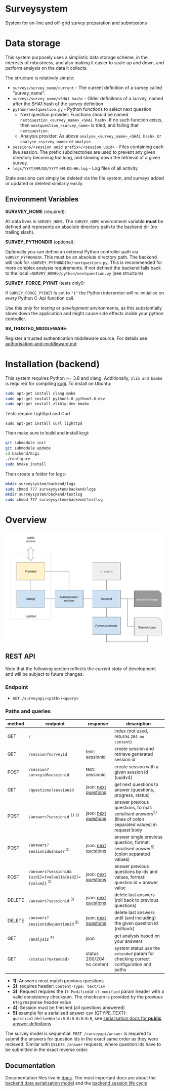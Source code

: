 # Surveysystem
System for on-line and off-grid survey preparation and submissions


# Data storage

This system purposely uses a simplistic data storage scheme, in the
interests of robustness, and also making it easier to scale up and down,
and perform analysis on the data it collects.

The structure is relatively simple:

* `surveys/survey_name/current` - The current definition of a survey called "survey_name".
* `surveys/survey_name/<SHA1 hash>` - Older definitions of a survey, named after the SHA1 hash of the survey definition
* `python/nextquestion.py` - Python functions to select next question.
    - Next question provider: Functions should be named `nextquestion_<survey_name>_<SHA1 hash>`.  If no such function exists, then `nextquestion_<survey_name>` is tried, and failing that `nextquestion`.
    - Analysis provider: As above `analyse_<survey_name>_<SHA1 hash>`.  or `analyse_<survey_name>` or `analyse`.
* `sessions/<session uuid prefix>/<session uuid>` - Files containing each live session.  The prefix subdirectories are used to
prevent any given directory becoming too long, and slowing down the retrieval of a given survey.
* `logs/YYYY/MM/DD/YYYY-MM-DD-HH.log` - Log files of all activity

Stale sessions can simply be deleted via the file system, and surveys added or updated or deleted similarly easily.

## Environment Variables

**SURVVEY_HOME** (required):

All data lives in `SURVEY_HOME`. The `SURVEY_HOME` environment variable **must** be defined and represents an absolute directory path to the backend dir (no trailing slash).

**SURVEY_PYTHONDIR** (optional):

Optionally you can define an external Python controller path via `SURVEY_PYTHONDIR`. This must be an absolute directory path. The backend will look for `<SURVEY_PYTHONDIR>/nextquestion.py`. This is recommended for more complex analysis requirements.
If not defined the backend falls back to the local `<SURVEY_HOME>/python/nextquestion.py` (see structure)

**SURVEY_FORCE_PYINIT** (tests <span color="red">only!</span>):

If `SURVEY_FORCE_PYINIT` is set to `"1"` the Python interpreter will re-initialise on *every* Python C-Api function call.

Use this only for *testing* or *development* environments, as this substantially slows down the application and might cause side effects inside your python controller.

**SS_TRUSTED_MIDDLEWARE**:

Register a trusted authentication middleware source. For details see [authorisation-and-middleware.md](docs/authorisation-and-middleware.md)

# Installation (backend)

This system requires Python >= 3.8 and clang. Additionally, `zlib and bmake` is required for compiling [kcgi](https://kristaps.bsd.lv/kcgi/index.html). To install on Ubuntu:

```bash
sudo apt-get install clang make
sudo apt-get install python3.8 python3.8-dev
sudo apt-get install zlib1g-dev bmake
```

Tests require Lighttpd and Curl

```
sudo apt-get install curl lighttpd
```

Then make sure to build and install kcgi:

```bash
git submodule init
git submodule update
cd backend/kcgi
./configure
sudo bmake install
```

Then create a folder for logs:

```bash
mkdir surveysystem/backend/logs
sudo chmod 777 surveysystem/backend/logs
mkdir surveysystem/backend/testlog
sudo chmod 777 surveysystem/backend/testlog
```

# Overview

![surveysystem architecture](docs/architecture.png)

## REST API

Note that the following section reflects the *current state* of development and will be subject to future changes.

### Endpoint

 * `GET /surveyapi/<path>?<query>`

### Paths and queries


| method | endpoint                                                           | response                                                | description                                                                                                          |
| ---    | ---                                                                | ---                                                     | ---                                                                                                                  |
| GET    | `/`                                                                |                                                         | index (not used, returns `204 no content`)                                                                           |
| GET    | `/session?surveyid`                                                | text: sessionid                                         | create session and retrieve generated session id                                                                     |
| POST   | `/session?surveyid&sessionid`                                      | text: sessionid                                         | create session with a given session id (uuidv4)                                                                      |
| GET    | `/questions?sessionid`                                             | json: [next questions](docs/next-questions-response.md) | get next questions to answer (questions, progress, status)                                                           |
| POST   | `/answers?sessionid` <sup>1)</sup> <sup>2)</sup>                   | json: [next questions](docs/next-questions-response.md) | answer previous questions, format: serialised answers<sup>5)</sup> (lines of colon separated values) in request body |
| POST   | `/answers?sessionid&answer` <sup>1)</sup>                          | json: [next questions](docs/next-questions-response.md) | answer single previous question, format: serialised answer<sup>5)</sup> (colon separated values)                     |
| POST   | `/answers?sessionid&{uid1}={value1}&{uid2}={value2}` <sup>1)</sup> | json: [next questions](docs/next-questions-response.md) | answer previous questions by ids and values, format: question id = answer value                                      |
| DELETE | `/answers?sessionid` <sup>3)</sup>                                 | json: [next questions](docs/next-questions-response.md) | delete last answers (roll back to previous questions)                                                                |
| DELETE | `/answers?sessionid&questionid` <sup>3)</sup>                      | json: [next questions](docs/next-questions-response.md) | delete last answers until (and including) the given question id (rollback)                                           |
| GET    | `/analysis` <sup>4)</sup>                                          | json                                                    | get analysis based on your answers                                                                                   |
| GET    | `/status(?extended)`                                               | status 200/204 no content                               | system status use the `extended` param for checking correct configuration and paths                                  |

- **1)**: Answers must match previous questions
- **2)**: requires header: `Content-Type: text/csv`
- **3)**: Request requires the `If-Modified`or `if-modified` param header with a valid consistency checksum. The checksum is provided  by the previous `ETag` response header value
- **4)**: Session must be finished (all questions answered)
- **5)** example for a serialised answer csv (QTYPE_TEXT): `question1:Hello+World:0:0:0:0:0:0:0`, see [serialisation docs for **public** answer definitions](docs/data-serialisation.md#answer-definitions)

The survey model is sequential. `POST /surveyapi/answer` is required to submit the answers for question ids in the exact same order as they were recieved. Similar with `DELETE /answer` requests, where question ids have to be submitted in the exact reverse order.

## Documentation

Documentation files live in [docs](docs/). The most important docs are about the [backend data serialisation model](docs/data-serialisation.md) and the [backend session life cycle](docs/sessions.md)
